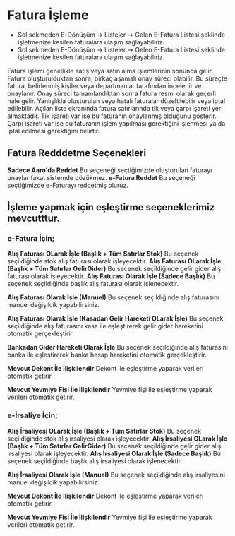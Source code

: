 
# Fatura İşleme 

- Sol sekmeden E-Dönüşüm -> Listeler -> Gelen E-Fatura Listesi şeklinde işletmenize kesilen faturalara ulaşım sağlayabiliriz.
- Sol sekmeden E-Dönüşüm -> Listeler -> Gelen E-Fatura Listesi şeklinde işletmenize kesilen faturalara ulaşım sağlayabiliriz.

Fatura işlemi genellikle satış veya satın alma işlemlerinin sonunda gelir. 
Fatura oluşturulduktan sonra, birkaç aşamalı onay süreci olabilir. Bu süreçte fatura, belirlenmiş kişiler veya departmanlar tarafından incelenir ve onaylanır. 
Onay süreci tamamlandıktan sonra fatura resmi olarak geçerli hale gelir.
Yanlışlıkla oluşturulan veya hatalı faturalar düzeltilebilir veya iptal edilebilir.
Açılan liste ekranında fatura satırlarında tik veya çarpı işareti yer almaktadır. 
Tik işareti var ise bu faturanın onaylanmış olduğunu gösterir.
Çarpı işareti var ise bu faturanın işlem yapılması gerektiğini işlenmesi ya da iptal edilmesi gerektiğini belirtir.

## Fatura Redddetme Seçenekleri

**Sadece Aaro'da Reddet** Bu seçeneği seçtiğimizde oluşturulan faturayı onaylar fakat sistemde gözükmez. 
**e-Fatura Reddet** Bu seçeneği seçtiğimizde e-Faturayı reddetmiş oluruz.

## İşleme yapmak için eşleştirme seçeneklerimiz mevcutttur.

### e-Fatura İçin;

**Alış Faturası OLarak İşle (Başlık + Tüm Satırlar Stok)** Bu seçenek seçildiğinde stok alış faturası olarak işleyecektir.
**Alış Faturası OLarak İşle (Başlık + Tüm Satırlar GelirGider)** Bu seçenek seçildiğinde gelir gider alış faturası olarak işleyecektir.
**Alış Faturası Olarak İşle (Sadece Başlık)** Bu seçenek seçildiğinde başlık alış faturası olarak işlenecektir.

**Alış Faturası Olarak İşle (Manuel)** Bu seçenek seçildiğinde alış faturasını manuel değişiklik yapabilirsiniz.

**Alış Faturası Olarak İşle (Kasadan Gelir Hareketi OLarak İşle)** 
Bu seçenek seçildiğinde alış faturasını kasa ile eşleştirerek gelir gider hareketini otomatik gerçekleştirir.

**Bankadan Gider Hareketi Olarak İşle**
Bu seçenek seçildiğinde alış faturasını banka ile eşleştirerek banka hesap hareketini otomatik gerçekleştirir.


**Mevcut Dekont İle İlişkilendir**
Dekont ile eşleştirme yaparak verileri otomatik getirir .

**Mevcut Yevmiye Fişi İle İlişkilendir**
Yevmiye fişi ile eşleştirme yaparak verileri otomatik getirir.

### e-İrsaliye İçin;

**Alış İrsaliyesi OLarak İşle (Başlık + Tüm Satırlar Stok)** Bu seçenek seçildiğinde stok alış irsaliyesi olarak işleyecektir.
**Alış İrsaliyesi OLarak İşle (Başlık + Tüm Satırlar GelirGider)** Bu seçenek seçildiğinde gelir gider alış irsaliyesi olarak işleyecektir.
**Alış İrsaliyesi Olarak İşle (Sadece Başlık)** Bu seçenek seçildiğinde başlık alış irsaliyesi olarak işlenecektir.

**Alış İrsaliyesi Olarak İşle (Manuel)** Bu seçenek seçildiğinde alış irsaliyesini manuel değişiklik yapabilirsiniz.


**Mevcut Dekont İle İlişkilendir**
Dekont ile eşleştirme yaparak verileri otomatik getirir .

**Mevcut Yevmiye Fişi İle İlişkilendir**
Yevmiye fişi ile eşleştirme yaparak verileri otomatik getirir.
